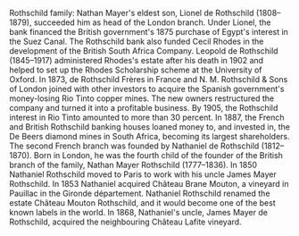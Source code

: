 Rothschild family: Nathan Mayer's eldest son, Lionel de Rothschild (1808–1879), succeeded him as head of the London branch. Under Lionel, the bank financed the British government's 1875 purchase of Egypt's interest in the Suez Canal. The Rothschild bank also funded Cecil Rhodes in the development of the British South Africa Company. Leopold de Rothschild (1845–1917) administered Rhodes's estate after his death in 1902 and helped to set up the Rhodes Scholarship scheme at the University of Oxford. In 1873, de Rothschild Frères in France and N. M. Rothschild & Sons of London joined with other investors to acquire the Spanish government's money-losing Rio Tinto copper mines. The new owners restructured the company and turned it into a profitable business. By 1905, the Rothschild interest in Rio Tinto amounted to more than 30 percent. In 1887, the French and British Rothschild banking houses loaned money to, and invested in, the De Beers diamond mines in South Africa, becoming its largest shareholders. The second French branch was founded by Nathaniel de Rothschild (1812–1870). Born in London, he was the fourth child of the founder of the British branch of the family, Nathan Mayer Rothschild (1777–1836). In 1850 Nathaniel Rothschild moved to Paris to work with his uncle James Mayer Rothschild. In 1853 Nathaniel acquired Château Brane Mouton, a vineyard in Pauillac in the Gironde département.  Nathaniel Rothschild renamed the estate Château Mouton Rothschild, and it would become one of the best known labels in the world. In 1868, Nathaniel's uncle, James Mayer de Rothschild, acquired the neighbouring Château Lafite vineyard.
